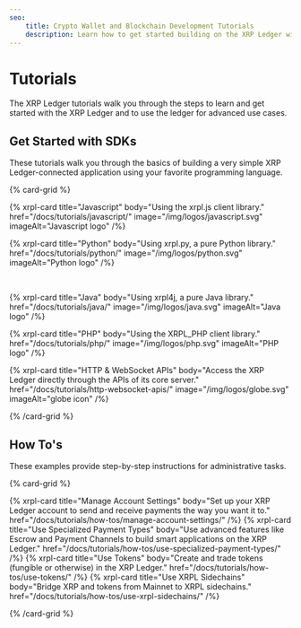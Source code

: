 ```yaml
---
seo:
    title: Crypto Wallet and Blockchain Development Tutorials
    description: Learn how to get started building on the XRP Ledger with these helpful crypto wallet and blockchain tutorials for developers.
---
```

# Tutorials

The XRP Ledger tutorials walk you through the steps to learn and get started with the XRP Ledger and to use the ledger for advanced use cases.

## Get Started with SDKs

These tutorials walk you through the basics of building a very simple XRP Ledger-connected application using your favorite programming language.

{% card-grid %}

{% xrpl-card title="Javascript" body="Using the xrpl.js client library." href="/docs/tutorials/javascript/" image="/img/logos/javascript.svg" imageAlt="Javascript logo" /%}

{% xrpl-card title="Python" body="Using xrpl.py, a pure Python library." href="/docs/tutorials/python/" image="/img/logos/python.svg" imageAlt="Python logo" /%}

<br/>

{% xrpl-card title="Java" body="Using xrpl4j, a pure Java library." href="/docs/tutorials/java/" image="/img/logos/java.svg" imageAlt="Java logo" /%}

{% xrpl-card title="PHP" body="Using the XRPL_PHP client library." href="/docs/tutorials/php/" image="/img/logos/php.svg" imageAlt="PHP logo" /%}

{% xrpl-card title="HTTP & WebSocket APIs" body="Access the XRP Ledger directly through the APIs of its core server." href="/docs/tutorials/http-websocket-apis/" image="/img/logos/globe.svg" imageAlt="globe icon" /%}

{% /card-grid %}

## How To's

These examples provide step-by-step instructions for administrative tasks.

{% card-grid %}

{% xrpl-card title="Manage Account Settings" body="Set up your XRP Ledger account to send and receive payments the way you want it to." href="/docs/tutorials/how-tos/manage-account-settings/" /%}
{% xrpl-card title="Use Specialized Payment Types" body="Use advanced features like Escrow and Payment Channels to build smart applications on the XRP Ledger." href="/docs/tutorials/how-tos/use-specialized-payment-types/" /%}
{% xrpl-card title="Use Tokens" body="Create and trade tokens (fungible or otherwise) in the XRP Ledger." href="/docs/tutorials/how-tos/use-tokens/" /%}
{% xrpl-card title="Use XRPL Sidechains" body="Bridge XRP and tokens from Mainnet to XRPL sidechains." href="/docs/tutorials/how-tos/use-xrpl-sidechains/" /%}


{% /card-grid %}